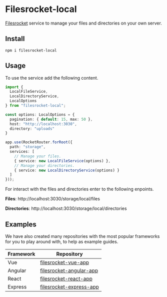 # Filesrocket-local
[Filesrocket](https://github.com/IvanZM123/filesrocket) service to manage your files and directories on your own server.

## Install
```
npm i filesrocket-local
```

## Usage
To use the service add the following content.
```ts
import {
  LocalFileService,
  LocalDirectoryService,
  LocalOptions
} from "filesrocket-local";

const options: LocalOptions = {
  pagination: { default: 15, max: 50 },
  host: "http://localhost:3030",
  directory: "uploads"
}

app.use(RocketRouter.forRoot({
  path: "storage",
  services: [
    // Manage your files.
    { service: new LocalFileService(options) },
    // Manage your directories.
    { service: new LocalDirectoryService(options) }
  ]
}));
```

For interact with the files and directories enter to the following enpoints.

**Files**: http://localhost:3030/storage/local/files

**Directories**: http://localhost:3030/storage/local/directories

## Examples
We have also created many repositories with the most popular frameworks for you to play around with, to help as example guides.

| Framework | Repository |
| --------- | ---------- |
| Vue | [filesrocket-vue-app](https://github.com/IvanZM123/filesrocket-vue-app) |
| Angular | [filesrocket-angular-app](https://github.com/IvanZM123/filesrocket-angular-app) |
| React | [filesrocket-react-app](https://github.com/IvanZM123/filesrocket-react-app)|
| Express | [filesrocket-express-app](https://github.com/IvanZM123/filesrocket-express-app) |
